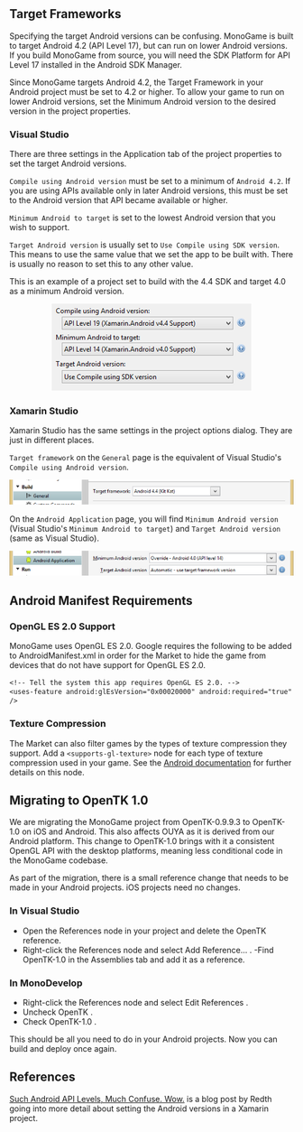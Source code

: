 # 

## Target Frameworks
Specifying the target Android versions can be confusing.  MonoGame is built to target Android 4.2 (API Level 17), but can run on lower Android versions.  If you build MonoGame from source, you will need the SDK Platform for API Level 17 installed in the Android SDK Manager.

Since MonoGame targets Android 4.2, the Target Framework in your Android project must be set to 4.2 or higher.  To allow your game to run on lower Android versions, set the Minimum Android version to the desired version in the project properties.

### Visual Studio
There are three settings in the Application tab of the project properties to set the target Android versions.

`Compile using Android version` must be set to a minimum of `Android 4.2`.  If you are using APIs available only in later Android versions, this must be set to the Android version that API became available or higher.

`Minimum Android to target` is set to the lowest Android version that you wish to support.

`Target Android version` is usually set to `Use Compile using SDK version`.  This means to use the same value that we set the app to be built with.  There is usually no reason to set this to any other value.

This is an example of a project set to build with the 4.4 SDK and target 4.0 as a minimum Android version.

<p align="center">
<img src="images/android_vs_target_frameworks.png"/>
</p>

### Xamarin Studio

Xamarin Studio has the same settings in the project options dialog. They are just in different places.

`Target framework` on the `General` page is the equivalent of Visual Studio's `Compile using Android version`.

<p align="center">
<img src="images/android_xs_target_framework.png"/>
</p>

On the `Android Application` page, you will find `Minimum Android version` (Visual Studio's `Minimum Android to target`) and `Target Android version` (same as Visual Studio).

<p align="center">
<img src="images/android_xs_minimum_framework.png"/>
</p>


## Android Manifest Requirements

### OpenGL ES 2.0 Support

MonoGame uses OpenGL ES 2.0. Google requires the following to be added to AndroidManifest.xml in order for the Market to hide the game from devices that do not have support for OpenGL ES 2.0.


```
<!-- Tell the system this app requires OpenGL ES 2.0. -->
<uses-feature android:glEsVersion="0x00020000" android:required="true" />
```

### Texture Compression

The Market can also filter games by the types of texture compression they support. Add a  ```
<supports-gl-texture> ``` node for each type of texture compression used in your game. See the [Android documentation](http://developer.android.com/guide/topics/manifest/supports-gl-texture-element.html) for further details on this node.


## Migrating to OpenTK 1.0

We are migrating the MonoGame project from OpenTK-0.9.9.3 to OpenTK-1.0 on iOS and Android. This also affects OUYA as it is derived from our Android platform. This change to OpenTK-1.0 brings with it a consistent OpenGL API with the desktop platforms, meaning less conditional code in the MonoGame codebase.

As part of the migration, there is a small reference change that needs to be made in your Android projects. iOS projects need no changes.

### In Visual Studio
- Open the References node in your project and delete the  OpenTK  reference.
- Right-click the References node and select  Add Reference... .
 -Find  OpenTK-1.0  in the Assemblies tab and add it as a reference.

### In MonoDevelop
- Right-click the References node and select  Edit References .
- Uncheck  OpenTK .
- Check  OpenTK-1.0 .

This should be all you need to do in your Android projects. Now you can build and deploy once again.


## References

[Such Android API Levels, Much Confuse. Wow.](http://redth.codes/such-android-api-levels-much-confuse-wow/) is a blog post by Redth going into more detail about setting the Android versions in a Xamarin project.


